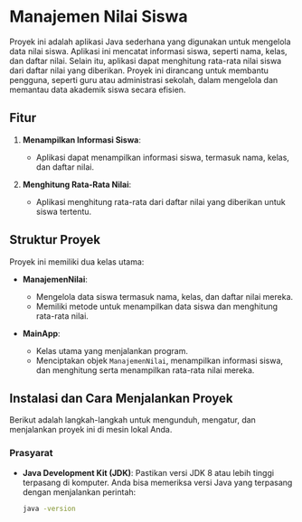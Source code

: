 # Manajemen Nilai Siswa

Proyek ini adalah aplikasi Java sederhana yang digunakan untuk mengelola data nilai siswa. Aplikasi ini mencatat informasi siswa, seperti nama, kelas, dan daftar nilai. Selain itu, aplikasi dapat menghitung rata-rata nilai siswa dari daftar nilai yang diberikan. Proyek ini dirancang untuk membantu pengguna, seperti guru atau administrasi sekolah, dalam mengelola dan memantau data akademik siswa secara efisien.

## Fitur

1. **Menampilkan Informasi Siswa**:
    - Aplikasi dapat menampilkan informasi siswa, termasuk nama, kelas, dan daftar nilai.

2. **Menghitung Rata-Rata Nilai**:
    - Aplikasi menghitung rata-rata dari daftar nilai yang diberikan untuk siswa tertentu.

## Struktur Proyek

Proyek ini memiliki dua kelas utama:

- **ManajemenNilai**:
    - Mengelola data siswa termasuk nama, kelas, dan daftar nilai mereka.
    - Memiliki metode untuk menampilkan data siswa dan menghitung rata-rata nilai.

- **MainApp**:
    - Kelas utama yang menjalankan program.
    - Menciptakan objek `ManajemenNilai`, menampilkan informasi siswa, dan menghitung serta menampilkan rata-rata nilai mereka.

## Instalasi dan Cara Menjalankan Proyek

Berikut adalah langkah-langkah untuk mengunduh, mengatur, dan menjalankan proyek ini di mesin lokal Anda.

### Prasyarat

- **Java Development Kit (JDK)**: Pastikan versi JDK 8 atau lebih tinggi terpasang di komputer. Anda bisa memeriksa versi Java yang terpasang dengan menjalankan perintah:
  ```bash
  java -version





































